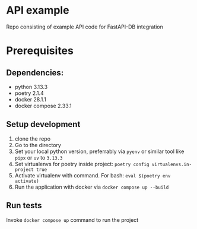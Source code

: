 # API example
Repo consisting of example API code for FastAPI-DB integration

# Prerequisites
## Dependencies:
- python 3.13.3
- poetry 2.1.4
- docker 28.1.1
- docker compose 2.33.1

## Setup development
1. clone the repo
2. Go to the directory
1. Set your local python version, preferrably via `pyenv` or similar tool like `pipx` or `uv` to `3.13.3`
2. Set virtualenvs for poetry inside project: `poetry config virtualenvs.in-project true`
3. Activate virtualenv with command. For bash: `eval $(poetry env activate)`
4. Run the application with docker via `docker compose up --build`

## Run tests
Invoke `docker compose up` command to run the project
